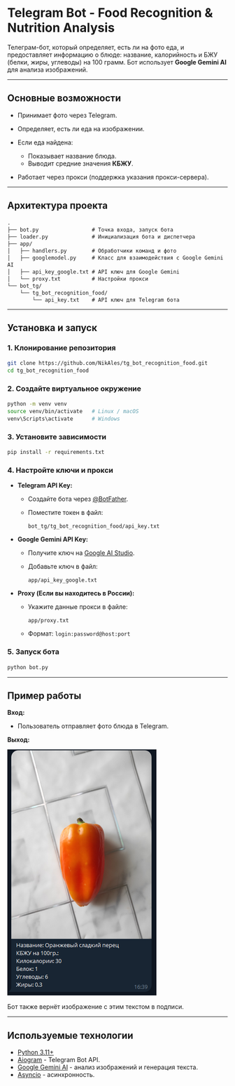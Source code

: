 # Telegram Bot - Food Recognition & Nutrition Analysis

Телеграм-бот, который определяет, есть ли на фото еда, и предоставляет информацию о блюде: название, калорийность и БЖУ (белки, жиры, углеводы) на 100 грамм.
Бот использует **Google Gemini AI** для анализа изображений.

---

## Основные возможности

* Принимает фото через Telegram.
* Определяет, есть ли еда на изображении.
* Если еда найдена:

  * Показывает название блюда.
  * Выводит средние значения **КБЖУ**.
* Работает через прокси (поддержка указания прокси-сервера).

---

## Архитектура проекта

```
.
├── bot.py                 # Точка входа, запуск бота
├── loader.py              # Инициализация бота и диспетчера
├── app/
│   ├── handlers.py        # Обработчики команд и фото
│   ├── googlemodel.py     # Класс для взаимодействия с Google Gemini AI
│   ├── api_key_google.txt # API ключ для Google Gemini
│   └── proxy.txt          # Настройки прокси
└── bot_tg/
    └── tg_bot_recognition_food/
        └── api_key.txt    # API ключ для Telegram бота
```

---

## Установка и запуск

### 1. Клонирование репозитория

```bash
git clone https://github.com/NikAles/tg_bot_recognition_food.git
cd tg_bot_recognition_food
```

### 2. Создайте виртуальное окружение

```bash
python -m venv venv
source venv/bin/activate   # Linux / macOS
venv\Scripts\activate      # Windows
```

### 3. Установите зависимости

```bash
pip install -r requirements.txt
```

### 4. Настройте ключи и прокси

* **Telegram API Key:**

  * Создайте бота через [@BotFather](https://t.me/BotFather).
  * Поместите токен в файл:

    ```
    bot_tg/tg_bot_recognition_food/api_key.txt
    ```

* **Google Gemini API Key:**

  * Получите ключ на [Google AI Studio](https://aistudio.google.com/).
  * Добавьте ключ в файл:

    ```
    app/api_key_google.txt
    ```

* **Proxy (Если вы находитесь в России):**

  * Укажите данные прокси в файле:

    ```
    app/proxy.txt
    ```
  * Формат: `login:password@host:port`

### 5. Запуск бота

```bash
python bot.py
```

---

## Пример работы

**Вход:**

* Пользователь отправляет фото блюда в Telegram.

**Выход:**

![Выход](image/answer.PNG)

Бот также вернёт изображение с этим текстом в подписи.

---

## Используемые технологии

* [Python 3.11+](https://www.python.org/)
* [Aiogram](https://docs.aiogram.dev/) - Telegram Bot API.
* [Google Gemini AI](https://ai.google.dev/) - анализ изображений и генерация текста.
* [Asyncio](https://docs.python.org/3/library/asyncio.html) - асинхронность.
